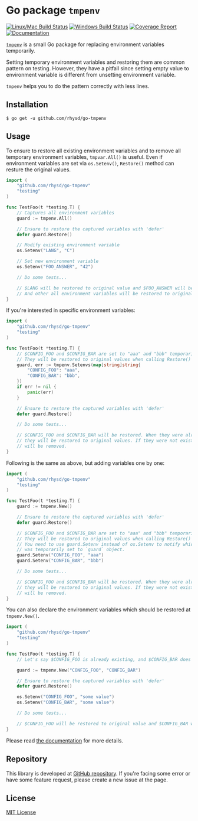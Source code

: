 Go package `tmpenv`
===================
[![Linux/Mac Build Status][travisci-badge]][travisci]
[![Windows Build Status][appveyor-badge]][appveyor]
[![Coverage Report][codecov-badge]][codecov]
[![Documentation][doc-badge]][doc]

[`tmpenv`](doc) is a small Go package for replacing environment variables temporarily.

Setting temporary environment variables and restoring them are common pattern on testing.
However, they have a pitfall since setting empty value to environment variable is different from
unsetting environment variable.

`tmpenv` helps you to do the pattern correctly with less lines.

## Installation

```
$ go get -u github.com/rhysd/go-tmpenv
```

## Usage

To ensure to restore all existing environment variables and to remove all temporary environment variables,
`tmpvar.All()` is useful. Even if environment variables are set via `os.Setenv()`, `Restore()` method
can resture the original values.

```go
import (
	"github.com/rhysd/go-tmpenv"
	"testing"
)

func TestFoo(t *testing.T) {
	// Captures all environment variables
	guard := tmpenv.All()

	// Ensure to restore the captured variables with 'defer'
	defer guard.Restore()

	// Modify existing environment variable
	os.Setenv("LANG", "C")

	// Set new environment variable
	os.Setenv("FOO_ANSWER", "42")

	// Do some tests...

	// $LANG will be restored to original value and $FOO_ANSWER will be removed.
	// And other all environment variables will be restored to original values.
}
```

If you're interested in specific environment variables:

```go
import (
	"github.com/rhysd/go-tmpenv"
	"testing"
)

func TestFoo(t *testing.T) {
	// $CONFIG_FOO and $CONFIG_BAR are set to "aaa" and "bbb" temporarily.
	// They will be restored to original values when calling Restore() method.
	guard, err := tmpenv.Setenvs(map[string]string{
		"CONFIG_FOO": "aaa",
		"CONFIG_BAR": "bbb",
	})
	if err != nil {
		panic(err)
	}

	// Ensure to restore the captured variables with 'defer'
	defer guard.Restore()

	// Do some tests...

	// $CONFIG_FOO and $CONFIG_BAR will be restored. When they were already existing,
	// they will be restored to original values. If they were not existing, they will
	// will be removed.
}
```

Following is the same as above, but adding variables one by one:

```go
import (
	"github.com/rhysd/go-tmpenv"
	"testing"
)

func TestFoo(t *testing.T) {
	guard := tmpenv.New()

	// Ensure to restore the captured variables with 'defer'
	defer guard.Restore()

	// $CONFIG_FOO and $CONFIG_BAR are set to "aaa" and "bbb" temporarily.
	// They will be restored to original values when calling Restore() method.
	// You need to use guard.Setenv instead of os.Setenv to notify which environment variable
	// was temporarily set to `guard` object.
	guard.Setenv("CONFIG_FOO", "aaa")
	guard.Setenv("CONFIG_BAR", "bbb")

	// Do some tests...

	// $CONFIG_FOO and $CONFIG_BAR will be restored. When they were already existing,
	// they will be restored to original values. If they were not existing, they will
	// will be removed.
}
```

You can also declare the environment variables which should be restored at `tmpenv.New()`.

```go
import (
	"github.com/rhysd/go-tmpenv"
	"testing"
)

func TestFoo(t *testing.T) {
	// Let's say $CONFIG_FOO is already existing, and $CONFIG_BAR does not exist

	guard := tmpenv.New("CONFIG_FOO", "CONFIG_BAR")

	// Ensure to restore the captured variables with 'defer'
	defer guard.Restore()

	os.Setenv("CONFIG_FOO", "some value")
	os.Setenv("CONFIG_BAR", "some value")

	// Do some tests...

	// $CONFIG_FOO will be restored to original value and $CONFIG_BAR will be unset.
}
```

Please read [the documentation][doc] for more details.

## Repository

This library is developed at [GitHub repository](https://github.com/rhysd/go-tmpenv). If you're facing
some error or have some feature request, please create a new issue at the page.

## License

[MIT License](LICENSE.txt)


[doc-badge]: https://godoc.org/github.com/rhysd/go-tmpenv?status.svg
[doc]: http://godoc.org/github.com/rhysd/go-tmpenv
[travisci-badge]: https://travis-ci.org/rhysd/go-tmpenv.svg?branch=master
[travisci]: https://travis-ci.org/rhysd/go-tmpenv
[appveyor-badge]: https://ci.appveyor.com/api/projects/status/5pbcku1buw8gnqu9/branch/master?svg=true
[appveyor]: https://ci.appveyor.com/project/rhysd/go-tmpenv
[codecov-badge]: https://codecov.io/gh/rhysd/go-tmpenv/branch/master/graph/badge.svg
[codecov]: https://codecov.io/gh/rhysd/go-tmpenv
